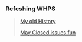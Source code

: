 ### Refeshing WHPS

> [My old History](https://github.com/whps/whps.github.io/tree/dariy)
> 
> [May Closed issues fun](https://github.com/whps/whps.github.io/issues)
